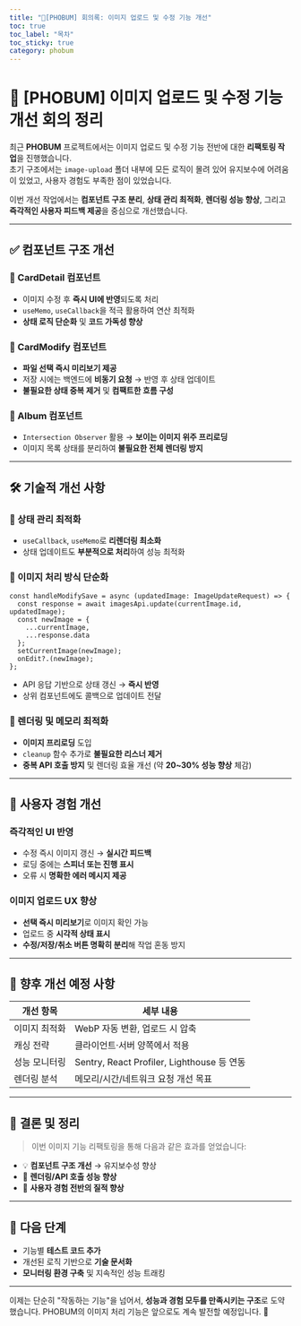 ```yaml
---
title: "📱[PHOBUM] 회의록: 이미지 업로드 및 수정 기능 개선"
toc: true
toc_label: "목차"
toc_sticky: true
category: phobum
---
```


# 📱 [PHOBUM] 이미지 업로드 및 수정 기능 개선 회의 정리

최근 **PHOBUM** 프로젝트에서는 이미지 업로드 및 수정 기능 전반에 대한 **리팩토링 작업**을 진행했습니다.  
초기 구조에서는 `image-upload` 폴더 내부에 모든 로직이 몰려 있어 유지보수에 어려움이 있었고, 사용자 경험도 부족한 점이 있었습니다.

이번 개선 작업에서는 **컴포넌트 구조 분리**, **상태 관리 최적화**, **렌더링 성능 향상**, 그리고 **즉각적인 사용자 피드백 제공**을 중심으로 개선했습니다.

---

## ✅ 컴포넌트 구조 개선

### 🔹 CardDetail 컴포넌트
- 이미지 수정 후 **즉시 UI에 반영**되도록 처리
- `useMemo`, `useCallback`을 적극 활용하여 연산 최적화
- **상태 로직 단순화** 및 **코드 가독성 향상**

### 🔹 CardModify 컴포넌트
- **파일 선택 즉시 미리보기 제공**
- 저장 시에는 백엔드에 **비동기 요청** → 반영 후 상태 업데이트
- **불필요한 상태 중복 제거** 및 **컴팩트한 흐름 구성**

### 🔹 Album 컴포넌트
- `Intersection Observer` 활용 → **보이는 이미지 위주 프리로딩**
- 이미지 목록 상태를 분리하여 **불필요한 전체 렌더링 방지**

---

## 🛠 기술적 개선 사항

### 📌 상태 관리 최적화
- `useCallback`, `useMemo`로 **리렌더링 최소화**
- 상태 업데이트도 **부분적으로 처리**하여 성능 최적화

### 📌 이미지 처리 방식 단순화

```tsx
const handleModifySave = async (updatedImage: ImageUpdateRequest) => {
  const response = await imagesApi.update(currentImage.id, updatedImage);
  const newImage = {
    ...currentImage,
    ...response.data
  };
  setCurrentImage(newImage);
  onEdit?.(newImage);
};
```

- API 응답 기반으로 상태 갱신 → **즉시 반영**
- 상위 컴포넌트에도 콜백으로 업데이트 전달

### 📌 렌더링 및 메모리 최적화

- **이미지 프리로딩** 도입
- `cleanup` 함수 추가로 **불필요한 리스너 제거**
- **중복 API 호출 방지** 및 렌더링 효율 개선 (약 **20~30% 성능 향상** 체감)

------

## 🎯 사용자 경험 개선

### 즉각적인 UI 반영

- 수정 즉시 이미지 갱신 → **실시간 피드백**
- 로딩 중에는 **스피너 또는 진행 표시**
- 오류 시 **명확한 에러 메시지 제공**

### 이미지 업로드 UX 향상

- **선택 즉시 미리보기**로 이미지 확인 가능
- 업로드 중 **시각적 상태 표시**
- **수정/저장/취소 버튼 명확히 분리**해 작업 혼동 방지

------

## 🔭 향후 개선 예정 사항

| 개선 항목     | 세부 내용                                  |
| ------------- | ------------------------------------------ |
| 이미지 최적화 | WebP 자동 변환, 업로드 시 압축             |
| 캐싱 전략     | 클라이언트·서버 양쪽에서 적용              |
| 성능 모니터링 | Sentry, React Profiler, Lighthouse 등 연동 |
| 렌더링 분석   | 메모리/시간/네트워크 요청 개선 목표        |



------

## 🧾 결론 및 정리

> 이번 이미지 기능 리팩토링을 통해 다음과 같은 효과를 얻었습니다:

- 💡 **컴포넌트 구조 개선** → 유지보수성 향상
- 🚀 **렌더링/API 호출 성능 향상**
- 🙌 **사용자 경험 전반의 질적 향상**

------

## 📌 다음 단계

- 기능별 **테스트 코드 추가**
- 개선된 로직 기반으로 **기술 문서화**
- **모니터링 환경 구축** 및 지속적인 성능 트래킹

------

이제는 단순히 "작동하는 기능"을 넘어서, **성능과 경험 모두를 만족시키는 구조**로 도약했습니다.
 PHOBUM의 이미지 처리 기능은 앞으로도 계속 발전할 예정입니다. 💪

